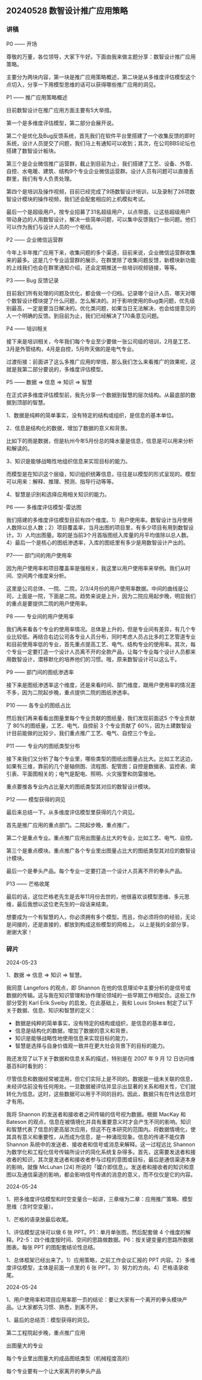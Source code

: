 ## 20240528 数智设计推广应用策略

### 讲稿

P0 —— 开场

尊敬的万董，各位领导，大家下午好。下面由我来做主题分享：数智设计推广应用策略。

主要分为两块内容，第一块是推广应用策略概述，第二块是从多维度评估模型这个点切入，分享一下用模型思维的话可以获得哪些推广应用的洞见。

P1 —— 推广应用策略概述

目前数智设计在推广应用方面主要有5大举措。

第一个是多维度评估模型，第二部分会展开说。

第二个是优化及Bug反馈系统，首先我们在软件平台里搭建了一个收集反馈的即时系统，设计人员提交了问题，我们马上有通知可以收到；其次，在公司BBS论坛也搭建了数智设计板块。

第三个是企业微信推广运营群，截止到目前为止，我们搭建了工艺、设备、外管、自控、水电暖、建筑、结构9个专业企业微信运营群。设计人员有问题可以直接丢群里，我们有专人负责处理。

第四个是培训及操作视频，目前已经完成了9场数智设计培训，以及录制了26项数智设计模块的操作视频，我们还会配套相应的上机模拟考试。

最后一个是超级用户。按专业招募了31名超级用户，以点带面，让这些超级用户带动身边的人用数智设计，解决一些简单问题，可以集中反馈我们一些问题。他们可以作为我们与设计人员的一个枢纽。

P2 —— 企业微信运营群

今年上半年推广应用下来，收集问题的多个渠道，目前来说，企业微信运营群收集来的最多。这是几个专业运营群的展示，在群里除了收集问题反馈，新模块新功能的上线我们也会在群里通知介绍，还会定期推送一些培训视频链接，等等。

P3 —— Bug 反馈记录

目前我们所有处理的问题及优化，都会做一个归档。记录哪个设计人员、哪天对哪个数智设计模块提了什么问题，怎么解决的。对于影响使用的Bug类问题，优先级别最高，一定是要当日解决的。优化类问题，如果当日无法解决，也会给提意见的人一个明确的反馈。到目前为止，我们已经解决了170条意见问题。

P4 —— 培训相关 

接下来是培训相关，今年我们每个专业至少要做一张公司级的培训，2月是工艺、3月是外管结构，4月是自控，5月昨天做的是电气专业。

过渡衔接：前面讲了这么多推广应用的举措，那么我们怎么来看推广的效果呢，这就是我第二部分要说的，多维度评估模型。 

P5 —— 数据 => 信息 => 知识 => 智慧 

在正式讲多维度评估模型前，我先分享一个数据到智慧的层次结构。从最底部的数据到顶部的智慧。

1、数据是纯粹的简单事实，没有特定的结构或组织，是信息的基本单位。 

2、信息是结构化的数据，增加了数据的意义和背景。

比如下的雨是数据，但是杭州今年5月份总的降水量是信息，信息是可以用来分析和解读的。

3、知识是能够战略性地组织信息来实现目标的能力。 

而模型是在知识这个层级，知识组织统筹信息，往往是以模型的形式呈现的。模型可以用来：解释、推理、预测、指导行动等等。 

4、智慧是识别和选择应用相关知识的能力。 

P6 —— 多维度评估模型-雷达图 

我们搭建的多维度评估模型目前有四个维度。1）用户使用率。数智设计当月使用人数除以总人数；2）项目覆盖率，当月出图的项目里，有多少项目有用到数智设计。3）人均出图量。取的是当前3个月首版图纸入库量的月平均值除以总人数。4）最后一个是核心的图纸渗透率，入库的图纸里有多少是用数智设计产出的。

P7—— 部门间的用户使用率

因为用户使用率和项目覆盖率是强相关，我这里以用户使用率来举例。我们从时间、空间两个维度来分析。

这里是公司总体、一院、二院，2/3/4月份的用户使用率数据。中间的曲线是公司，上面是一院，下面是二院。趋势来说是上升，因为二院应用起步晚，明显我们的重点是要提供二院的用户使用率。

P8 —— 专业间的用户使用率 

我们再来看各个专业的使用率情况。总体是上升的，但是专业间有差异，有几个专业比较低。再结合右边公司各专业人员分布，同时考虑人员占比多的工艺管道专业和目前使用率低的专业，首先重点提高工艺、电气、结构专业的使用率。其次，每个专业一定要打造一个设计人员离不开的全款产品，让每个专业每个设计人员都来用数智设计，潜移默化的培养他们的习惯。哦，原来数智设计可以这么干。

P9 —— 部门间的图纸渗透率

接下来是图纸渗透率这个维度，还是来看时间、部门维度，跟用户使用率的情况差不多，因为二院起步晚，重点提供二院的图纸渗透率。

P10 —— 各专业的图纸占比

然后我们再来看看出图量里每个专业贡献的图纸量，我们发现前面这5 个专业贡献了 80%的图纸量，工艺、电气、自控前 3 个专业贡献了 60%，因为土建数智设计目前能做的比较少，我们重点推广工艺、电气、自控三个专业。

P11 —— 专业内的图纸类型分布

接下来我们又分析了每个专业里，哪些类型的图纸出图量占比大。比如工艺这边，如果有三维，靠前的几个是轴侧图、流程图、配管图；自控是数据表、监控表、索引表、平面图相关的；电气是配电、照明、火灾报警和防雷接地。

重点要推各专业内占比量大的图纸类型其对应的数智设计模块。


P12 —— 模型获得的洞见

最后来总结一下。从多维度评估模型里获得的几个洞见。

首先是推广应用的重点部门。二院起步晚，重点推广。

第二个是重点专业。重点推广应用出图量占比大的专业，比如工艺、电气、自控。

第三个是重点模块。重点推广各个专业里出图量占比大的图纸类型其对应的数智设计模块。

最后一个是拳头产品。每个专业一定要打造一个设计人员离不开的拳头产品。

P13 —— 芒格收尾 

最后的话，这位芒格老先生是去年11月份去世的，他很喜欢谈模型思维、多元思维，最后我想以这位老先生的一段话来结束。 

想要成为一个有智慧的人，你必须拥有多个模型。而且，你必须将你的经验，无论是间接的，还是直接的，都放到构成这些模型的网格上。 以上是我的全部分享，谢谢大家！

### 碎片

2024-05-23

1、数据 => 信息 => 知识 => 智慧。

我同意 Langefors 的观点，即 Shannon 在他的信息理论中主要分析的是信号或数据的传输。这与我在知识管理和协作理论领域的一些早期工作相契合。这些工作部分受到 Karl Erik Sveiby 的启发。在此基础上，我和 Louis Stokes 制定了以下关于数据、信息、知识和智慧的定义：

- 数据是纯粹的简单事实，没有特定的结构或组织，是信息的基本单位，
- 信息是结构化的数据，增加了数据的意义和背景，
- 知识是能够战略性地使用信息来实现目标的能力，
- 智慧是选择与自身价值观一致并在更大社会背景下的目标的能力。

我还发现了以下关于数据和信息关系的描述，特别是在 2007 年 9 月 12 日访问维基百科时看到的：

尽管信息和数据经常被混用，但它们实际上是不同的。数据是一组未关联的信息，未经评估前没有任何用处。一旦数据被评估并显示出显著的关系和相关性，它们就转化为信息。这时，这些数据可以用于不同的目的。因此，数据只有在传达信息时才有用。

我将 Shannon 的发送者和接收者之间传输的信号视为数据。根据 MacKay 和 Bateson 的观点，信息在被情境化并具有重要意义时才会产生不同的影响。知识和智慧代表了信息的更高层次应用，但这不在本研究的范围内。将数据情境化，使其具有意义和重要性，从而成为信息，是一种涌现现象。信息的传递不能仅靠 Shannon 系统中的发送者、接收者和信号或消息来解释。这一过程远比 Shannon 为数学化和工程化信号传输所设计的简化系统复杂得多。首先，这需要发送者和接收者的知识，其次是发送者和接收者参与过程的意图或目标，最后是通信渠道本身的影响，就像 McLuhan [24] 所说的「媒介即信息」。发送者和接收者的知识和意图以及通信渠道的影响，都会影响信号传递的消息的意义，而不仅仅是它的内容。

2024-05-24

1、把多维度评估模型和时空变量合一起讲，三章缩为二章：应用推广策略、模型思维（含时空变量）。

1、芒格的语录放最后收尾。

1、评估模型这块可以做 6 张 PPT。P1：单月单张图，然后配套做 4 个维度的解释。P2-5：四个维度按时间、空间的思路做数据。P6：按关键变量的思路所数据图表。每张 PPT 的图配套结论性总结。

1、总体框架已经出来了。1）应用策略，之前工作会议汇报的 PPT 内容。2）多维度评估模型，主体是前面一点里的 6 张 PPT。3）努力的方向。4）芒格语录收尾。

2024-05-24

1、用户使用率和项目应用率那一页的结论：要让大家有一个离开的拳头模块产品。让大家都先习惯、熟悉，到离不开。

1、最后的总结页：模型获得的洞见。

第二工程院起步晚，重点推广应用

出图量大的专业

每个专业里出图量大的成品图纸类型（机械程度高的）

每个专业要有一个让大家离开的拳头产品


